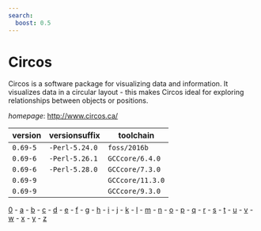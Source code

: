 ```yaml
---
search:
  boost: 0.5
---
```

# Circos

Circos is a software package for visualizing data and information.  It visualizes data in a circular layout - this makes Circos ideal for exploring  relationships between objects or positions.

*homepage*: <http://www.circos.ca/>

version | versionsuffix | toolchain
--------|---------------|----------
``0.69-5`` | ``-Perl-5.24.0`` | ``foss/2016b``
``0.69-6`` | ``-Perl-5.26.1`` | ``GCCcore/6.4.0``
``0.69-6`` | ``-Perl-5.28.0`` | ``GCCcore/7.3.0``
``0.69-9`` |  | ``GCCcore/11.3.0``
``0.69-9`` |  | ``GCCcore/9.3.0``

[0](../0/index.md) - [a](../a/index.md) - [b](../b/index.md) - [c](../c/index.md) - [d](../d/index.md) - [e](../e/index.md) - [f](../f/index.md) - [g](../g/index.md) - [h](../h/index.md) - [i](../i/index.md) - [j](../j/index.md) - [k](../k/index.md) - [l](../l/index.md) - [m](../m/index.md) - [n](../n/index.md) - [o](../o/index.md) - [p](../p/index.md) - [q](../q/index.md) - [r](../r/index.md) - [s](../s/index.md) - [t](../t/index.md) - [u](../u/index.md) - [v](../v/index.md) - [w](../w/index.md) - [x](../x/index.md) - [y](../y/index.md) - [z](../z/index.md)

